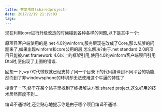 ```yaml
---
title: 共享项目(sharedproject)
date: 2017/2/19 21:19:03
tags:
---
```



  


  


现在利用core进行升级改造的时候碰到各种各样的问题,以下是其中一个:

原项目客户端使用的是.net 4.0的winform,服务层现在改成了Core,那么坑爹的问题来了,如果出现winform和core公用的层,怎么解决?由于.net standard 2.0的项目只能被.net framework 4.6以上的框架引用,使用4.0的winform客户端项目引用Dto时,便出现了上图的错误.

回想一下,wp7时代微软就已经支持了同一个目录下的代码编译到不同平台的功能,然而到了非windowsphone的环境却无法使用这个牛逼的特性了

  


搜索了一下,终于在某个帖子里找到了终极解决方案:shared project,这么好用的技术居然百度不到....

  


  


  


编译不通过时,还会贴心地提示你是由于哪个项目编译不通过:

  


